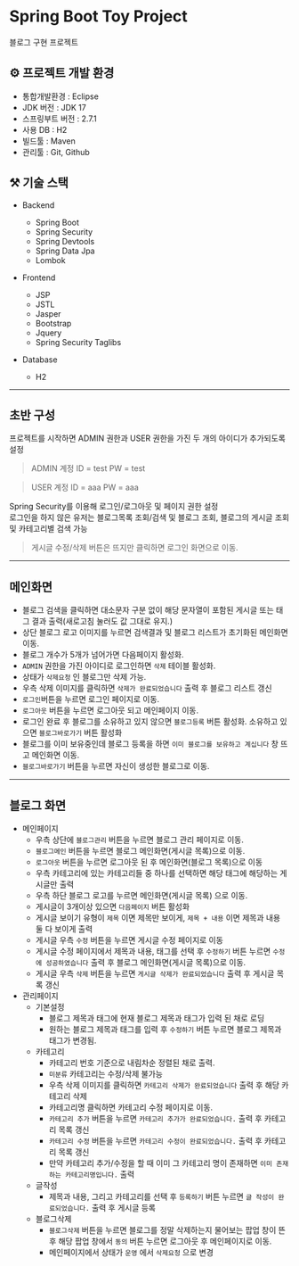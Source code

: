 # Spring Boot Toy Project
블로그 구현 프로젝트

## ⚙ 프로젝트 개발 환경
- 통합개발환경 : Eclipse
- JDK 버전 : JDK 17
- 스프링부트 버전 : 2.7.1
- 사용 DB : H2
- 빌드툴 : Maven
- 관리툴 : Git, Github

## ⚒ 기술 스택
- Backend
    - Spring Boot
    - Spring Security
    - Spring Devtools
    - Spring Data Jpa
    - Lombok


- Frontend
    - JSP
    - JSTL
    - Jasper
    - Bootstrap
    - Jquery
    - Spring Security Taglibs


- Database
    - H2

---

## 초반 구성
프로젝트를 시작하면 ADMIN 권한과 USER 권한을 가진 두 개의 아이디가 추가되도록 설정
>ADMIN 계정
ID   = test
PW = test

> USER 계정
ID   = aaa
PW = aaa


Spring Security를 이용해 로그인/로그아웃 및 페이지 권한 설정  
로그인을 하지 않은 유저는 블로그목록 조회/검색 및 블로그 조회, 블로그의 게시글 조회 및 카테고리별 검색 가능
> 게시글 수정/삭제 버튼은 뜨지만 클릭하면 로그인 화면으로 이동.

---

## 메인화면
- 블로그 검색을 클릭하면 대소문자 구분 없이 해당 문자열이 포함된 게시글 또는 태그 결과 출력(새로고침 눌러도 값 그대로 유지.)
- 상단 블로그 로고 이미지를 누르면 검색결과 및 블로그 리스트가 초기화된 메인화면 이동.
- 블로그 개수가 5개가 넘어가면 다음페이지 활성화.
- `ADMIN` 권한을 가진 아이디로 로그인하면 `삭제` 테이블 활성화.
- 상태가 `삭제요청` 인 블로그만 삭제 가능.
- 우측 삭제 이미지를 클릭하면 `삭제가 완료되었습니다` 출력 후 블로그 리스트 갱신
- `로그인`버튼을 누르면 로그인 페이지로 이동.
- `로그아웃` 버튼을 누르면 로그아웃 되고 메인페이지 이동.
- 로그인 완료 후 블로그를 소유하고 있지 않으면 `블로그등록` 버튼 활성화. 소유하고 있으면 `블로그바로가기` 버튼 활성화
- 블로그를 이미 보유중인데 블로그 등록을 하면 `이미 블로그를 보유하고 계십니다` 창 뜨고 메인화면 이동.
- `블로그바로가기` 버튼을 누르면 자신이 생성한 블로그로 이동.

---

## 블로그 화면
- 메인페이지
    - 우측 상단에 `블로그관리` 버튼을 누르면 블로그 관리 페이지로 이동.
    - `블로그메인`  버튼을 누르면 블로그 메인화면(게시글 목록)으로 이동.
    - `로그아웃` 버튼을 누르면 로그아웃 된 후 메인화면(블로그 목록)으로 이동
    - 우측 카테고리에 있는 카테고리들 중 하나를 선택하면 해당 태그에 해당하는 게시글만 출력
    - 우측 하단 블로그 로고를 누르면 메인화면(게시글 목록) 으로 이동.
    - 게시글이 3개이상 있으면 `다음페이지` 버튼 활성화
    - 게시글 보이기 유형이 `제목` 이면 제목만 보이게, `제목 + 내용` 이면 제목과 내용 둘 다 보이게 출력
    - 게시글 우측 `수정` 버튼을 누르면 게시글 수정 페이지로 이동
    - 게시글 수정 페이지에서 제목과 내용, 태그를 선택 후 `수정하기` 버튼 누르면 `수정에 성공하였습니다` 출력 후 블로그 메인화면(게시글 목록)으로 이동.
    - 게시글 우측 `삭제` 버튼을 누르면 `게시글 삭제가 완료되었습니다` 출력 후 게시글 목록 갱신
- 관리페이지
    - 기본설정
        - 블로그 제목과 태그에 현재 블로그 제목과 태그가 입력 된 채로 로딩
        - 원하는 블로그 제목과 태그를 입력 후 `수정하기` 버튼 누르면 블로그 제목과 태그가 변경됨.
    - 카테고리
        - 카테고리 번호 기준으로 내림차순 정렬된 채로 출력.
        - `미분류` 카테고리는 수정/삭제 불가능
        - 우측 삭제 이미지를 클릭하면 `카테고리 삭제가 완료되었습니다` 출력 후 해당 카테고리 삭제
        - 카테고리명 클릭하면 카테고리 수정 페이지로 이동.
        - `카테고리 추가` 버튼을 누르면 `카테고리 추가가 완료되었습니다.` 출력 후 카테고리 목록 갱신
        - `카테고리 수정` 버튼을 누르면 `카테고리 수정이 완료되었습니다.` 출력 후 카테고리 목록 갱신
        - 만약 카테고리 추가/수정을 할 때 이미 그 카테고리 명이 존재하면 `이미 존재하는 카테고리명입니다.` 출력
    - 글작성
        -  제목과 내용, 그리고 카테고리를 선택 후 `등록하기` 버튼 누르면 `글 작성이 완료되었습니다.` 출력 후 게시글 등록
    - 블로그삭제
        - `블로그삭제` 버튼을 누르면 블로그를 정말 삭제하는지 물어보는 팝업 창이 뜬 후 해당 팝업 창에서 `동의` 버튼 누르면 로그아웃 후 메인페이지로 이동.
        - 메인페이지에서 상태가 `운영` 에서 `삭제요청` 으로 변경 
